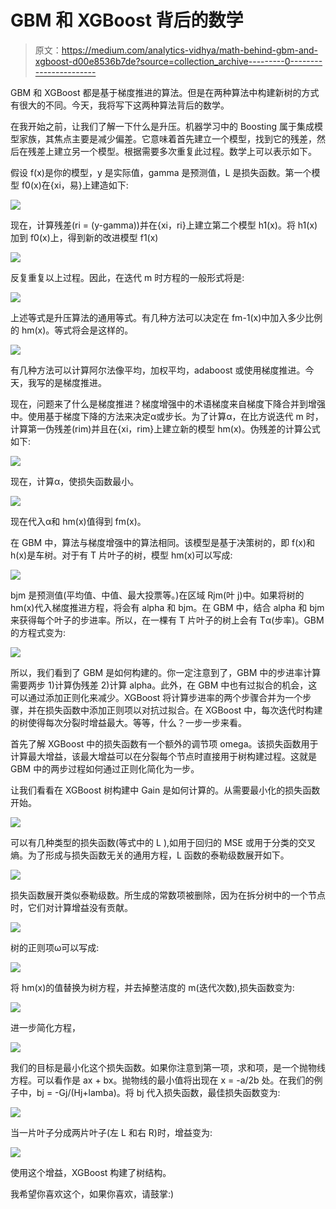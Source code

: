 # GBM 和 XGBoost 背后的数学

> 原文：<https://medium.com/analytics-vidhya/math-behind-gbm-and-xgboost-d00e8536b7de?source=collection_archive---------0----------------------->

GBM 和 XGBoost 都是基于梯度推进的算法。但是在两种算法中构建新树的方式有很大的不同。今天，我将写下这两种算法背后的数学。

在我开始之前，让我们了解一下什么是升压。机器学习中的 Boosting 属于集成模型家族，其焦点主要是减少偏差。它意味着首先建立一个模型，找到它的残差，然后在残差上建立另一个模型。根据需要多次重复此过程。数学上可以表示如下。

假设 f(x)是你的模型，y 是实际值，gamma 是预测值，L 是损失函数。第一个模型 f0(x)在{xi，易}上建造如下:

![](img/29e0b2b9d054c3cde4bfd6c2c9054ac1.png)

现在，计算残差(ri = (y-gamma))并在{xi，ri}上建立第二个模型 h1(x)。将 h1(x)加到 f0(x)上，得到新的改进模型 f1(x)

![](img/e63c5726598c37c7be1bf8099af44d95.png)

反复重复以上过程。因此，在迭代 m 时方程的一般形式将是:

![](img/a7ea4ebcd97d48de42fc6d00a6435806.png)

上述等式是升压算法的通用等式。有几种方法可以决定在 fm-1(x)中加入多少比例的 hm(x)。等式将会是这样的。

![](img/9f328439bafa020c340d8a9819e92e2a.png)

有几种方法可以计算阿尔法像平均，加权平均，adaboost 或使用梯度推进。今天，我写的是梯度推进。

现在，问题来了什么是梯度推进？梯度增强中的术语梯度来自梯度下降合并到增强中。使用基于梯度下降的方法来决定α或步长。为了计算α，在比方说迭代 m 时，计算第一伪残差(rim)并且在{xi，rim}上建立新的模型 hm(x)。伪残差的计算公式如下:

![](img/9b6e4226ce86e13d0fc4f5615c70ae87.png)

现在，计算α，使损失函数最小。

![](img/0dc69c440083d389afbbf87e21a7056b.png)

现在代入α和 hm(x)值得到 fm(x)。

在 GBM 中，算法与梯度增强中的算法相同。该模型是基于决策树的，即 f(x)和 h(x)是车树。对于有 T 片叶子的树，模型 hm(x)可以写成:

![](img/9612f67803d06f47a0791778220673c2.png)

bjm 是预测值(平均值、中值、最大投票等。)在区域 Rjm(叶 j)中。如果将树的 hm(x)代入梯度推进方程，将会有 alpha 和 bjm。在 GBM 中，结合 alpha 和 bjm 来获得每个叶子的步进率。所以，在一棵有 T 片叶子的树上会有 Tα(步率)。GBM 的方程式变为:

![](img/35d05bebd1f3cba2e2559ee246b46579.png)

所以，我们看到了 GBM 是如何构建的。你一定注意到了，GBM 中的步进率计算需要两步 1)计算伪残差 2)计算 alpha。此外，在 GBM 中也有过拟合的机会，这可以通过添加正则化来减少。XGBoost 将计算步进率的两个步骤合并为一个步骤，并在损失函数中添加正则项以对抗过拟合。在 XGBoost 中，每次迭代时构建的树使得每次分裂时增益最大。等等，什么？一步一步来看。

首先了解 XGBoost 中的损失函数有一个额外的调节项 omega。该损失函数用于计算最大增益，该最大增益可以在分裂每个节点时直接用于树构建过程。这就是 GBM 中的两步过程如何通过正则化简化为一步。

让我们看看在 XGBoost 树构建中 Gain 是如何计算的。从需要最小化的损失函数开始。

![](img/fc1b062082e23c8e5c362f9b6dcbc4b3.png)

可以有几种类型的损失函数(等式中的 L ),如用于回归的 MSE 或用于分类的交叉熵。为了形成与损失函数无关的通用方程，L 函数的泰勒级数展开如下。

![](img/4619f7b1b129789af82545840e716507.png)

损失函数展开类似泰勒级数。所生成的常数项被删除，因为在拆分树中的一个节点时，它们对计算增益没有贡献。

![](img/6e2c6e9c078bafcee6deeb68d9f402f2.png)

树的正则项ω可以写成:

![](img/394c6d408e98946bc39cb1769f031c86.png)

将 hm(x)的值替换为树方程，并去掉整洁度的 m(迭代次数),损失函数变为:

![](img/d1b566ded49203dad8b6926bbaed7e51.png)

进一步简化方程，

![](img/9c9477316a2b515f4a9a2789b4b9311f.png)

我们的目标是最小化这个损失函数。如果你注意到第一项，求和项，是一个抛物线方程。可以看作是 ax + bx。抛物线的最小值将出现在 x = -a/2b 处。在我们的例子中，bj = -Gj/(Hj+lamba)。将 bj 代入损失函数，最佳损失函数变为:

![](img/debdb41ca75c1b1e53d6e936761d9a75.png)

当一片叶子分成两片叶子(左 L 和右 R)时，增益变为:

![](img/b95f8215613556f8ea42140c06c528fa.png)

使用这个增益，XGBoost 构建了树结构。

我希望你喜欢这个，如果你喜欢，请鼓掌:)